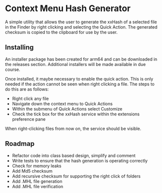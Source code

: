 # Context Menu Hash Generator 

A simple utility that allows the user to generate the xxHash of a selected file
in the Finder by right clicking and selecting the Quick Action. The generated checksum
is copied to the clipboard for use by the user. 

## Installing
An installer package has been created for arm64 and can be downloaded in the releases section.
Additional installers will be made available in due course. 

Once installed, it maybe necessary to enable the quick action. This is only needed
if the action cannot be seen when right clicking a file. The steps to do this are as follows:
- Right click any file
- Navigate down the context menu to Quick Actions 
- Within the submenu of Quick Actions select Customize
- Check the tick box for the xxHash service within the extensions preference pane

When right-clicking files from now on, the service should be visible. 

## Roadmap

- Refactor code into class based design, simplify and comment
- Write tests to ensure that the hash generation is operating correctly
- Check for memory leaks
- Add Md5 checksum 
- Add recursive checksum for supporting the right click of folders
- Add .MHL file generation 
- Add .MHL file verification